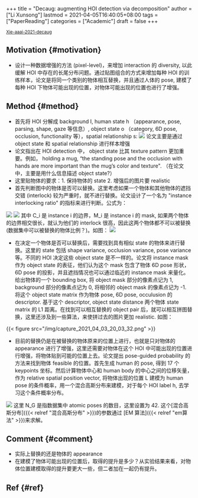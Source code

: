 +++
title = "Decaug: augmenting HOI detection via decomposition"
author = ["Li Xunsong"]
lastmod = 2021-04-05T16:40:05+08:00
tags = ["PaperReading"]
categories = ["Academic"]
draft = false
+++

<sup id="8ee52d5562c7b98dc31141ab8959c0fc"><a href="#Xie-aaai-2021-decaug" title="Yichen Xie, Haoshu Fang, Dian Shao, Yonglu, Li \&amp; Cewu Lu, DecAug: Augmenting {HOI} Detection via  Decomposition, {CoRR}, v(), (2020).">Xie-aaai-2021-decaug</a></sup>


## Motivation {#motivation}

-   设计一种数据增强的方法 (pixel-level)，来增加 interaction 的 diversity, 以此缓解 HOI 中存在的长尾分布问题。通过贴图组合的方式来增加每种 HOI 的训练样本，论文是将同一个类别的物体相互替换，并且通过人体的 pose, 建模了每种 HOI 下物体可能出现的位置，对物体可能出现的位置也进行了增强。


## Method {#method}

-   首先将 HOI 分解成 background I, human state h （appearance, pose, parsing, shape, gaze 等信息）, object state o （category, 6D pose, occlusion, functionality 等），spatial relationship s:
    ![](/img/capture_2021_04_03_19_25_13.png)
    论文主要是通过 object state 和 spatial relationship 进行样本增强
-   论文指出在 HOI detection 中， object state 比其 texture pattern 更加重要。例如， holding a mug, “the standing pose and the occlusion with hands are more important than the mug’s color and texture". （在论文中，主要是用什么信息描述 object state?）
-   这里贴物体的要求：1. 保持物体的 state 2. 增强后的图片要 realistic
-   首先判断图中的物体是否可以替换。这里考虑如果一个物体和其他物体的遮挡交错 (interlock) 较为严重时，就不进行替换。论文设计了一个名为 "instance interlocking ratio" 的指标来进行判断。公式为：

![](/img/capture_2021_04_03_19_34_48.png)
![](/img/capture_2021_04_03_19_34_57.png)
其中 C\_i 是 instance i 的边界，M\_i 是 instance i 的 mask, 如果两个物体的边界相交很长，就认为他们的 interlock 很高，因此这两个物体都不可以被替换 (数据集中可以被替换的物体比例？)。如图：
![](/img/capture_2021_04_03_19_36_34.png)

-   在决定一个物体是否可以替换后，需要找到具有相似 state 的物体来进行替换。这里的 state 包括 shape variance, occlusion variance, pose variance 等。不同的 HOI 决定这些 object state 是不一样的。论文将 instance mask 作为 object state 的表征，他们认为这个 mask 包含了物体 6D pose 形状，6D pose 的投影，并且遮挡情况也可以通过临近的 instance mask 来量化。给出物体的一个 bounding box, 将 object mask 部分的像素点记为 1, background 部分的像素点记为 0, 将相邻的 object mask 的像素点记为 -1. 将这个 object state matrix 作为物体 pose, 6D pose, occulusion 的 descriptor. 基于这个 descriptor, object state distance 两个物体 state matrix 的 L1 距离。在找到可以相互替换的 object pair 后，就可以相互拼图替换，这里还涉及到一些算法，来使拼过去的图片更加 realistic. 如图：

{{< figure src="/img/capture_2021_04_03_20_03_32.png" >}}

-   目前的替换仍是在被替换的物体原来的位置上进行，也就是只对物体的 appearance 进行了增强，这里还需要对物体在这个 HOI 中可能出现的位置进行增强，将物体贴到可能的位置上去。论文提出 pose-guided probability 的方法来找到物体 feasible 的位置。首先生成 human 的 pose, 得到 17 个 keypoints 坐标。然后计算物体中心和 human body 的中心之间的位移矢量，作为 relative spatial position vector, 将物体出现的位置 L 建模为 human pose 的条件概率，用一个混合高斯分布来建模，对于每个 HOI label h, 去学习这个条件概率分布。

![](/img/capture_2021_04_03_20_17_52.png)
这里 N\_G 是指数据集中 atomic poses 的数目，这里设置为 42. 这个[混合高斯分布]({{< relref "混合高斯分布" >}})的参数通过 [EM 算法]({{< relref "em算法" >}})来求解。


## Comment {#comment}

-   实际上替换的还是物体的 appearance
-   在建模了物体可能出现的位置后，取得的提升是多少？从实验结果来看，对物体位置建模取得的提升要更大一些，但二者加在一起仍有提升。


## Ref {#ref}
